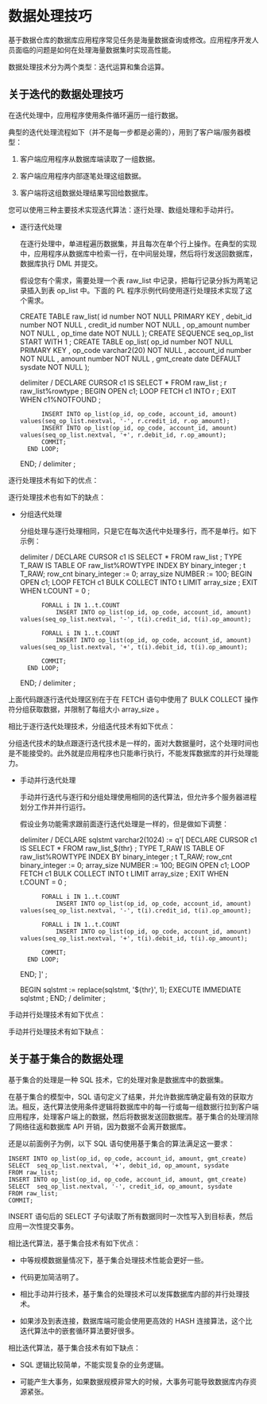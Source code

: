 数据处理技巧 
===========================



基于数据仓库的数据库应用程序常见任务是海量数据查询或修改。应用程序开发人员面临的问题是如何在处理海量数据集时实现高性能。

数据处理技术分为两个类型：迭代运算和集合运算。

关于迭代的数据处理技巧 
--------------------

在迭代处理中，应用程序使用条件循环遍历一组行数据。

典型的迭代处理流程如下（并不是每一步都是必需的），用到了客户端/服务器模型：

1. 客户端应用程序从数据库端读取了一组数据。

   

2. 客户端应用程序内部逐笔处理这组数据。

   

3. 客户端将这组数据处理结果写回给数据库。

   




您可以使用三种主要技术实现迭代算法：逐行处理、数组处理和手动并行。

* 逐行迭代处理

  在逐行处理中，单进程遍历数据集，并且每次在单个行上操作。在典型的实现中，应用程序从数据库中检索一行，在中间层处理，然后将行发送回数据库，数据库执行 DML 并提交。

  假设您有个需求，需要处理一个表 raw_list 中记录，把每行记录分拆为两笔记录插入到表 op_list 中。下面的 PL 程序示例代码使用逐行处理技术实现了这个需求。
  




    CREATE TABLE raw_list(
          id number NOT NULL PRIMARY KEY
        , debit_id number NOT NULL
        , credit_id number NOT NULL
        , op_amount number NOT NULL
        , op_time date NOT NULL 
    );
    CREATE SEQUENCE seq_op_list START WITH 1 ;
    CREATE TABLE op_list(
          op_id number NOT NULL PRIMARY KEY
        , op_code varchar2(20) NOT NULL
        , account_id number NOT NULL
        , amount number NOT NULL
        , gmt_create date DEFAULT sysdate NOT NULL
    );
    
    delimiter /
    DECLARE
        CURSOR c1 IS SELECT * FROM raw_list ;
        r   raw_list%rowtype ;
    BEGIN
        OPEN c1;
        LOOP
            FETCH c1 INTO r ;
            EXIT WHEN c1%NOTFOUND ;
        
            INSERT INTO op_list(op_id, op_code, account_id, amount) values(seq_op_list.nextval, '-', r.credit_id, r.op_amount);
            INSERT INTO op_list(op_id, op_code, account_id, amount) values(seq_op_list.nextval, '+', r.debit_id, r.op_amount);
            COMMIT;
        END LOOP; 
    END;
    /
    delimiter ;



逐行处理技术有如下的优点：



逐行处理技术也有如下的缺点：



<!-- -->

* 分组迭代处理

  分组处理与逐行处理相同，只是它在每次迭代中处理多行，而不是单行。如下示例：
  




    delimiter /
    DECLARE
        CURSOR c1 IS SELECT * FROM raw_list ;
        TYPE T_RAW  IS TABLE OF raw_list%ROWTYPE INDEX BY binary_integer ;
        t   T_RAW;
        row_cnt binary_integer  := 0;
        array_size  NUMBER := 100;
    BEGIN
        OPEN c1;
        LOOP
            FETCH c1 BULK COLLECT INTO t LIMIT array_size ;
            EXIT WHEN t.COUNT = 0 ;
        
            FORALL i IN 1..t.COUNT
                INSERT INTO op_list(op_id, op_code, account_id, amount) values(seq_op_list.nextval, '-', t(i).credit_id, t(i).op_amount);
            
            FORALL i IN 1..t.COUNT
                INSERT INTO op_list(op_id, op_code, account_id, amount) values(seq_op_list.nextval, '+', t(i).debit_id, t(i).op_amount);
            
            COMMIT;
        END LOOP; 
    END;
    /
    delimiter ;



上面代码跟逐行迭代处理区别在于在 FETCH 语句中使用了 BULK COLLECT 操作符分组获取数据，并限制了每组大小 array_size 。

相比于逐行迭代处理技术，分组迭代技术有如下优点：



分组迭代技术的缺点跟逐行迭代技术是一样的，面对大数据量时，这个处理时间也是不能接受的。此外就是应用程序也只能串行执行，不能发挥数据库的并行处理能力。

* 手动并行迭代处理

  手动并行迭代与逐行和分组处理使用相同的迭代算法，但允许多个服务器进程划分工作并并行运行。

  假设业务功能需求跟前面逐行迭代处理是一样的，但是做如下调整：
  






    delimiter /
    DECLARE 
        sqlstmt varchar2(1024)  := q'[
    DECLARE
        CURSOR c1 IS SELECT * FROM raw_list_${thr} ;
        TYPE T_RAW  IS TABLE OF raw_list%ROWTYPE INDEX BY binary_integer ;
        t   T_RAW;
        row_cnt binary_integer  := 0;
        array_size  NUMBER := 100;
    BEGIN
        OPEN c1;
        LOOP
            FETCH c1 BULK COLLECT INTO t LIMIT array_size ;
            EXIT WHEN t.COUNT = 0 ;
        
            FORALL i IN 1..t.COUNT
                INSERT INTO op_list(op_id, op_code, account_id, amount) values(seq_op_list.nextval, '-', t(i).credit_id, t(i).op_amount);
            
            FORALL i IN 1..t.COUNT
                INSERT INTO op_list(op_id, op_code, account_id, amount) values(seq_op_list.nextval, '+', t(i).debit_id, t(i).op_amount);
            
            COMMIT;
        END LOOP; 
    END;
    ]'  ;
    
    BEGIN
        sqlstmt := replace(sqlstmt, '${thr}', 1);
        EXECUTE IMMEDIATE sqlstmt ;
    END;
    /
    delimiter ;



手动并行处理技术有如下优点：



手动并行处理技术有如下缺点：





关于基于集合的数据处理 
--------------------

基于集合的处理是一种 SQL 技术，它的处理对象是数据库中的数据集。

在基于集合的模型中，SQL 语句定义了结果，并允许数据库确定最有效的获取方法。相反，迭代算法使用条件逻辑将数据库中的每一行或每一组数据行拉到客户端应用程序，处理客户端上的数据，然后将数据发送回数据库。基于集合的处理消除了网络往返和数据库 API 开销，因为数据不会离开数据库。

还是以前面例子为例，以下 SQL 语句使用基于集合的算法满足这一要求：

    INSERT INTO op_list(op_id, op_code, account_id, amount, gmt_create) 
    SELECT  seq_op_list.nextval, '+', debit_id, op_amount, sysdate
    FROM raw_list;
    INSERT INTO op_list(op_id, op_code, account_id, amount, gmt_create) 
    SELECT  seq_op_list.nextval, '-', credit_id, op_amount, sysdate
    FROM raw_list;
    COMMIT;



INSERT 语句后的 SELECT 子句读取了所有数据同时一次性写入到目标表，然后应用一次性提交事务。

相比迭代算法，基于集合技术有如下优点：

* 中等规模数据量情况下，基于集合处理技术性能会更好一些。

  

* 代码更加简洁明了。

  

* 相比手动并行技术，基于集合的处理技术可以发挥数据库内部的并行处理技术。

  

* 如果涉及到表连接，数据库端可能会使用更高效的 HASH 连接算法，这个比迭代算法中的嵌套循环算法要好很多。

  




相比迭代算法，基于集合技术有如下缺点：

* SQL 逻辑比较简单，不能实现复杂的业务逻辑。

  

* 可能产生大事务，如果数据规模非常大的时候，大事务可能导致数据库内存资源紧张。

  




